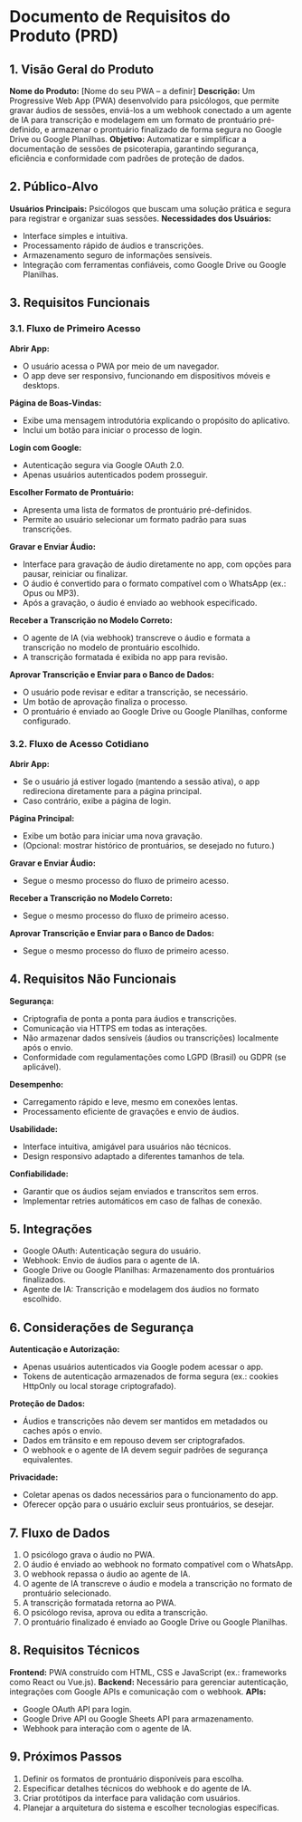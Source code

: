 # Documento de Requisitos do Produto (PRD)

## 1. Visão Geral do Produto
**Nome do Produto:** [Nome do seu PWA – a definir]
**Descrição:** Um Progressive Web App (PWA) desenvolvido para psicólogos, que permite gravar áudios de sessões, enviá-los a um webhook conectado a um agente de IA para transcrição e modelagem em um formato de prontuário pré-definido, e armazenar o prontuário finalizado de forma segura no Google Drive ou Google Planilhas.
**Objetivo:** Automatizar e simplificar a documentação de sessões de psicoterapia, garantindo segurança, eficiência e conformidade com padrões de proteção de dados.

## 2. Público-Alvo
**Usuários Principais:** Psicólogos que buscam uma solução prática e segura para registrar e organizar suas sessões.
**Necessidades dos Usuários:**
- Interface simples e intuitiva.
- Processamento rápido de áudios e transcrições.
- Armazenamento seguro de informações sensíveis.
- Integração com ferramentas confiáveis, como Google Drive ou Google Planilhas.

## 3. Requisitos Funcionais

### 3.1. Fluxo de Primeiro Acesso
**Abrir App:**
- O usuário acessa o PWA por meio de um navegador.
- O app deve ser responsivo, funcionando em dispositivos móveis e desktops.

**Página de Boas-Vindas:**
- Exibe uma mensagem introdutória explicando o propósito do aplicativo.
- Inclui um botão para iniciar o processo de login.

**Login com Google:**
- Autenticação segura via Google OAuth 2.0.
- Apenas usuários autenticados podem prosseguir.

**Escolher Formato de Prontuário:**
- Apresenta uma lista de formatos de prontuário pré-definidos.
- Permite ao usuário selecionar um formato padrão para suas transcrições.

**Gravar e Enviar Áudio:**
- Interface para gravação de áudio diretamente no app, com opções para pausar, reiniciar ou finalizar.
- O áudio é convertido para o formato compatível com o WhatsApp (ex.: Opus ou MP3).
- Após a gravação, o áudio é enviado ao webhook especificado.

**Receber a Transcrição no Modelo Correto:**
- O agente de IA (via webhook) transcreve o áudio e formata a transcrição no modelo de prontuário escolhido.
- A transcrição formatada é exibida no app para revisão.

**Aprovar Transcrição e Enviar para o Banco de Dados:**
- O usuário pode revisar e editar a transcrição, se necessário.
- Um botão de aprovação finaliza o processo.
- O prontuário é enviado ao Google Drive ou Google Planilhas, conforme configurado.

### 3.2. Fluxo de Acesso Cotidiano
**Abrir App:**
- Se o usuário já estiver logado (mantendo a sessão ativa), o app redireciona diretamente para a página principal.
- Caso contrário, exibe a página de login.

**Página Principal:**
- Exibe um botão para iniciar uma nova gravação.
- (Opcional: mostrar histórico de prontuários, se desejado no futuro.)

**Gravar e Enviar Áudio:**
- Segue o mesmo processo do fluxo de primeiro acesso.

**Receber a Transcrição no Modelo Correto:**
- Segue o mesmo processo do fluxo de primeiro acesso.

**Aprovar Transcrição e Enviar para o Banco de Dados:**
- Segue o mesmo processo do fluxo de primeiro acesso.

## 4. Requisitos Não Funcionais
**Segurança:**
- Criptografia de ponta a ponta para áudios e transcrições.
- Comunicação via HTTPS em todas as interações.
- Não armazenar dados sensíveis (áudios ou transcrições) localmente após o envio.
- Conformidade com regulamentações como LGPD (Brasil) ou GDPR (se aplicável).

**Desempenho:**
- Carregamento rápido e leve, mesmo em conexões lentas.
- Processamento eficiente de gravações e envio de áudios.

**Usabilidade:**
- Interface intuitiva, amigável para usuários não técnicos.
- Design responsivo adaptado a diferentes tamanhos de tela.

**Confiabilidade:**
- Garantir que os áudios sejam enviados e transcritos sem erros.
- Implementar retries automáticos em caso de falhas de conexão.

## 5. Integrações
- Google OAuth: Autenticação segura do usuário.
- Webhook: Envio de áudios para o agente de IA.
- Google Drive ou Google Planilhas: Armazenamento dos prontuários finalizados.
- Agente de IA: Transcrição e modelagem dos áudios no formato escolhido.

## 6. Considerações de Segurança
**Autenticação e Autorização:**
- Apenas usuários autenticados via Google podem acessar o app.
- Tokens de autenticação armazenados de forma segura (ex.: cookies HttpOnly ou local storage criptografado).

**Proteção de Dados:**
- Áudios e transcrições não devem ser mantidos em metadados ou caches após o envio.
- Dados em trânsito e em repouso devem ser criptografados.
- O webhook e o agente de IA devem seguir padrões de segurança equivalentes.

**Privacidade:**
- Coletar apenas os dados necessários para o funcionamento do app.
- Oferecer opção para o usuário excluir seus prontuários, se desejar.

## 7. Fluxo de Dados
1. O psicólogo grava o áudio no PWA.
2. O áudio é enviado ao webhook no formato compatível com o WhatsApp.
3. O webhook repassa o áudio ao agente de IA.
4. O agente de IA transcreve o áudio e modela a transcrição no formato de prontuário selecionado.
5. A transcrição formatada retorna ao PWA.
6. O psicólogo revisa, aprova ou edita a transcrição.
7. O prontuário finalizado é enviado ao Google Drive ou Google Planilhas.

## 8. Requisitos Técnicos
**Frontend:** PWA construído com HTML, CSS e JavaScript (ex.: frameworks como React ou Vue.js).
**Backend:** Necessário para gerenciar autenticação, integrações com Google APIs e comunicação com o webhook.
**APIs:**
- Google OAuth API para login.
- Google Drive API ou Google Sheets API para armazenamento.
- Webhook para interação com o agente de IA.

## 9. Próximos Passos
1. Definir os formatos de prontuário disponíveis para escolha.
2. Especificar detalhes técnicos do webhook e do agente de IA.
3. Criar protótipos da interface para validação com usuários.
4. Planejar a arquitetura do sistema e escolher tecnologias específicas. 